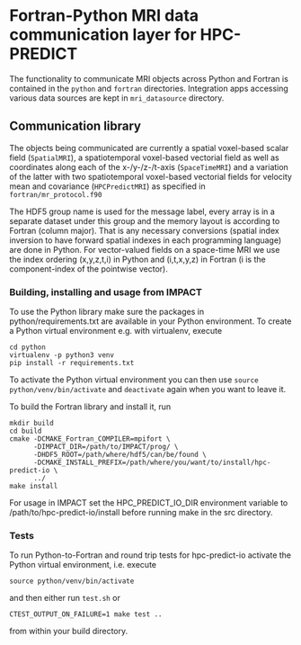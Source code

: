 # Fortran-Python MRI data communication layer for HPC-PREDICT

The functionality to communicate MRI objects across Python and Fortran is contained in the `python` and `fortran` directories. Integration apps accessing various data sources are kept in `mri_datasource` directory. 

## Communication library

The objects being communicated are currently a spatial voxel-based scalar field (`SpatialMRI`), a spatiotemporal voxel-based vectorial field as well as coordinates along each of the x-/y-/z-/t-axis (`SpaceTimeMRI`) and a variation of the latter with two spatiotemporal voxel-based vectorial fields for velocity mean and covariance (`HPCPredictMRI`) as specified in `fortran/mr_protocol.f90`

The HDF5 group name is used for the message label, every array is in a separate dataset under this group and the memory layout is according to Fortran (column major).
That is any necessary conversions (spatial index inversion to have forward spatial indexes in each programming language) are done in Python. For vector-valued fields on a space-time MRI we use the index ordering (x,y,z,t,i) in Python and (i,t,x,y,z) in Fortran (i is the component-index of the pointwise vector).

### Building, installing and usage from IMPACT

To use the Python library make sure the packages in python/requirements.txt are available in your Python environment. To create a Python virtual environment e.g. with virtualenv, execute

```
cd python
virtualenv -p python3 venv
pip install -r requirements.txt
```

To activate the Python virtual environment you can then use `source python/venv/bin/activate` and `deactivate` again when you want to leave it.

To build the Fortran library and install it, run 

```
mkdir build
cd build
cmake -DCMAKE_Fortran_COMPILER=mpifort \
      -DIMPACT_DIR=/path/to/IMPACT/prog/ \
      -DHDF5_ROOT=/path/where/hdf5/can/be/found \
      -DCMAKE_INSTALL_PREFIX=/path/where/you/want/to/install/hpc-predict-io \
      ../
make install
```

For usage in IMPACT set the HPC_PREDICT_IO_DIR environment variable to /path/to/hpc-predict-io/install before running make in the src directory.

### Tests

To run Python-to-Fortran and round trip tests for hpc-predict-io activate the Python virtual environment, i.e. execute

```
source python/venv/bin/activate
```

and then either run `test.sh` or 

```
CTEST_OUTPUT_ON_FAILURE=1 make test ..
``` 

from within your build directory.

